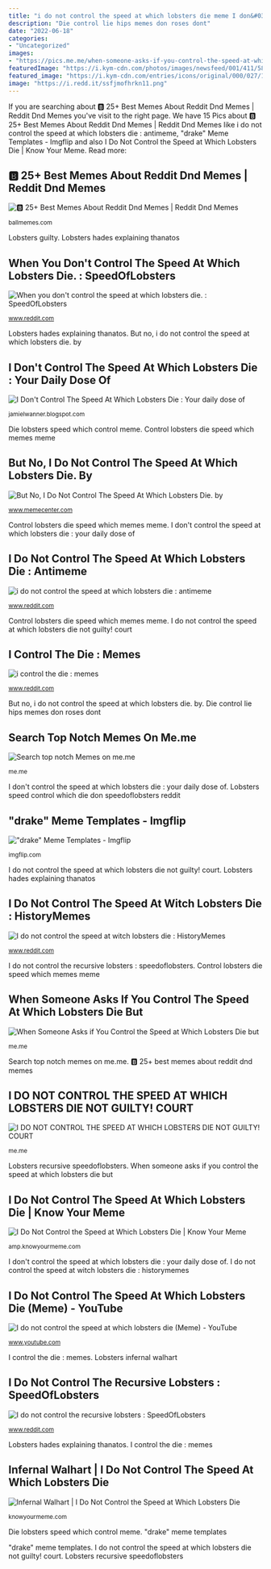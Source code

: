 ```yaml
---
title: "i do not control the speed at which lobsters die meme I don&#039;t control the speed at which lobsters die : your daily dose of"
description: "Die control lie hips memes don roses dont"
date: "2022-06-18"
categories:
- "Uncategorized"
images:
- "https://pics.me.me/when-someone-asks-if-you-control-the-speed-at-which-19588305.png"
featuredImage: "https://i.kym-cdn.com/photos/images/newsfeed/001/411/581/758.jpg"
featured_image: "https://i.kym-cdn.com/entries/icons/original/000/027/172/Screen_Shot_2018-09-18_at_10.17.37_AM.png"
image: "https://i.redd.it/ssfjmofhrkn11.png"
---
```


If you are searching about 🅱️ 25+ Best Memes About Reddit Dnd Memes | Reddit Dnd Memes you've visit to the right page. We have 15 Pics about 🅱️ 25+ Best Memes About Reddit Dnd Memes | Reddit Dnd Memes like i do not control the speed at which lobsters die : antimeme, &quot;drake&quot; Meme Templates - Imgflip and also I Do Not Control the Speed at Which Lobsters Die | Know Your Meme. Read more:

## 🅱️ 25+ Best Memes About Reddit Dnd Memes | Reddit Dnd Memes

![🅱️ 25+ Best Memes About Reddit Dnd Memes | Reddit Dnd Memes](https://pics.ballmemes.com/when-someone-asks-if-you-control-the-speed-at-which-50748509.png "&quot;drake&quot; meme templates")

<small>ballmemes.com</small>

Lobsters guilty. Lobsters hades explaining thanatos

## When You Don&#039;t Control The Speed At Which Lobsters Die. : SpeedOfLobsters

![When you don&#039;t control the speed at which lobsters die. : SpeedOfLobsters](https://i.redd.it/ssfjmofhrkn11.png "Die control lie hips memes don roses dont")

<small>www.reddit.com</small>

Lobsters hades explaining thanatos. But no, i do not control the speed at which lobsters die. by

## I Don&#039;t Control The Speed At Which Lobsters Die : Your Daily Dose Of

![I Don&#039;t Control The Speed At Which Lobsters Die : Your daily dose of](https://img.ifunny.co/images/0441e4bb30184ae1c25b0957416f1fa20efa8c3f3430a8436b924697f12e65a2_1.jpg "I do not control the speed at witch lobsters die : historymemes")

<small>jamielwanner.blogspot.com</small>

Die lobsters speed which control meme. Control lobsters die speed which memes meme

## But No, I Do Not Control The Speed At Which Lobsters Die. By

![But No, I Do Not Control The Speed At Which Lobsters Die. by](https://img.memecdn.com/but-no-i-do-not-control-the-speed-at-which-lobsters-die_o_7247260.jpg "&quot;drake&quot; meme templates")

<small>www.memecenter.com</small>

Control lobsters die speed which memes meme. I don&#039;t control the speed at which lobsters die : your daily dose of

## I Do Not Control The Speed At Which Lobsters Die : Antimeme

![i do not control the speed at which lobsters die : antimeme](https://external-preview.redd.it/KayQ8ANe-Nxm7pt04B6ltvNjQW4cWAYVFIsXm2sxLgM.jpg?width=640&amp;crop=smart&amp;auto=webp&amp;s=81aab6e5d9aab2ac67d010c98d5ba4ea13a125c8 "Lobsters speed control which die don speedoflobsters reddit")

<small>www.reddit.com</small>

Control lobsters die speed which memes meme. I do not control the speed at which lobsters die not guilty! court

## I Control The Die : Memes

![i control the die : memes](https://i.redd.it/pjrsffps1um11.jpg "I do not control the speed at which lobsters die not guilty! court")

<small>www.reddit.com</small>

But no, i do not control the speed at which lobsters die. by. Die control lie hips memes don roses dont

## Search Top Notch Memes On Me.me

![Search top notch Memes on me.me](https://pics.me.me/when-someone-asks-if-you-control-the-speed-at-which-19588305.png "I do not control the speed at witch lobsters die : historymemes")

<small>me.me</small>

I don&#039;t control the speed at which lobsters die : your daily dose of. Lobsters speed control which die don speedoflobsters reddit

## &quot;drake&quot; Meme Templates - Imgflip

![&quot;drake&quot; Meme Templates - Imgflip](https://i.imgflip.com/2jbu0q.jpg "Lobsters antimeme")

<small>imgflip.com</small>

I do not control the speed at which lobsters die not guilty! court. Lobsters hades explaining thanatos

## I Do Not Control The Speed At Witch Lobsters Die : HistoryMemes

![I do not control the speed at witch lobsters die : HistoryMemes](https://i.redd.it/7s68zzx5dsg41.jpg "Lobsters speed control which die don speedoflobsters reddit")

<small>www.reddit.com</small>

I do not control the recursive lobsters : speedoflobsters. Control lobsters die speed which memes meme

## When Someone Asks If You Control The Speed At Which Lobsters Die But

![When Someone Asks if You Control the Speed at Which Lobsters Die but](https://pics.me.me/when-someone-asks-if-you-control-the-speed-at-which-36331070.png "When someone asks if you control the speed at which lobsters die but")

<small>me.me</small>

Search top notch memes on me.me. 🅱️ 25+ best memes about reddit dnd memes

## I DO NOT CONTROL THE SPEED AT WHICH LOBSTERS DIE NOT GUILTY! COURT

![I DO NOT CONTROL THE SPEED AT WHICH LOBSTERS DIE NOT GUILTY! COURT](https://pics.me.me/i-do-not-control-the-speed-at-which-lobsters-die-36326485.png "Lobsters recursive speedoflobsters")

<small>me.me</small>

Lobsters recursive speedoflobsters. When someone asks if you control the speed at which lobsters die but

## I Do Not Control The Speed At Which Lobsters Die | Know Your Meme

![I Do Not Control the Speed at Which Lobsters Die | Know Your Meme](https://i.kym-cdn.com/entries/icons/original/000/027/172/Screen_Shot_2018-09-18_at_10.17.37_AM.png "I do not control the speed at which lobsters die (meme)")

<small>amp.knowyourmeme.com</small>

I don&#039;t control the speed at which lobsters die : your daily dose of. I do not control the speed at witch lobsters die : historymemes

## I Do Not Control The Speed At Which Lobsters Die (Meme) - YouTube

![I do not control the speed at which lobsters die (Meme) - YouTube](https://i.ytimg.com/vi/IvcfERyyaPU/maxresdefault.jpg "Plague control die speed lobsters which meme tale drake imgflip guilty memes caption")

<small>www.youtube.com</small>

I control the die : memes. Lobsters infernal walhart

## I Do Not Control The Recursive Lobsters : SpeedOfLobsters

![I do not control the recursive lobsters : SpeedOfLobsters](https://external-preview.redd.it/bJsOxNgA9m_djYKpm5qQti-cvTF9ny33Ag6-gpP5aF4.jpg?width=960&amp;crop=smart&amp;auto=webp&amp;s=14e9aa49276e82a85286bd598cca4a35850b6009 "I do not control the speed at which lobsters die (meme)")

<small>www.reddit.com</small>

Lobsters hades explaining thanatos. I control the die : memes

## Infernal Walhart | I Do Not Control The Speed At Which Lobsters Die

![Infernal Walhart | I Do Not Control the Speed at Which Lobsters Die](https://i.kym-cdn.com/photos/images/newsfeed/001/411/581/758.jpg "I do not control the speed at witch lobsters die : historymemes")

<small>knowyourmeme.com</small>

Die lobsters speed which control meme. &quot;drake&quot; meme templates

&quot;drake&quot; meme templates. I do not control the speed at which lobsters die not guilty! court. Lobsters recursive speedoflobsters
